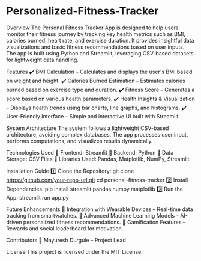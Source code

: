 # Personalized-Fitness-Tracker
Overview
The Personal Fitness Tracker App is designed to help users monitor their fitness journey by tracking key health metrics such as BMI, calories burned, heart rate, and exercise duration. It provides insightful data visualizations and basic fitness recommendations based on user inputs. The app is built using Python and Streamlit, leveraging CSV-based datasets for lightweight data handling.

Features
✔️ BMI Calculation – Calculates and displays the user's BMI based on weight and height.
✔️ Calories Burned Estimation – Estimates calories burned based on exercise type and duration.
✔️ Fitness Score – Generates a score based on various health parameters.
✔️ Health Insights & Visualization – Displays health trends using bar charts, line graphs, and histograms.
✔️ User-Friendly Interface – Simple and interactive UI built with Streamlit.

System Architecture
The system follows a lightweight CSV-based architecture, avoiding complex databases. The app processes user input, performs computations, and visualizes results dynamically.

Technologies Used
📌 Frontend: Streamlit
📌 Backend: Python
📌 Data Storage: CSV Files
📌 Libraries Used: Pandas, Matplotlib, NumPy, Streamlit

Installation Guide
1️⃣ Clone the Repository:
git clone https://github.com/your-repo-url.git
cd personal-fitness-tracker
2️⃣ Install Dependencies:
pip install streamlit pandas numpy matplotlib
3️⃣ Run the App:
streamlit run app.py

Future Enhancements
🔹 Integration with Wearable Devices – Real-time data tracking from smartwatches.
🔹 Advanced Machine Learning Models – AI-driven personalized fitness recommendations.
🔹 Gamification Features – Rewards and social leaderboard for motivation.

Contributors
📌 Mayuresh Durgule – Project Lead

License
This project is licensed under the MIT License.

